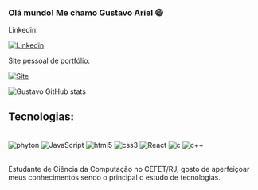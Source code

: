 ### Olá mundo! Me chamo Gustavo Ariel 😄


  Linkedin:
  
  [![Linkedin](https://img.shields.io/badge/LinkedIn-0077B5?style=for-the-badge&logo=linkedin&logoColor=white)](https://www.linkedin.com/in/gustaar/) 
    
  Site pessoal de portfólio:
  
  [![Site](https://img.shields.io/website-up-down-green-red/http/monip.org.svg)](https://site-portfolio-gustavo-ariel.netlify.app/)




![Gustavo GitHub stats](https://github-readme-stats.vercel.app/api?username=GustavoArielRos&show_icons=true&theme=dark)

## Tecnologias:

<div style="display: inline_block"><br/>
  <img align="center" alt="phyton" src="https://img.shields.io/badge/Python-14354C?style=for-the-badge&logo=python&logoColor=white" /> 
  <img align="center" alt="JavaScript" src="https://img.shields.io/badge/JavaScript-323330?style=for-the-badge&logo=javascript&logoColor=F7DF1E" />
  <img align="center" alt="html5" src="https://img.shields.io/badge/HTML5-E34F26?style=for-the-badge&logo=html5&logoColor=white" />
  <img align="center" alt="css3" src="https://img.shields.io/badge/CSS3-1572B6?style=for-the-badge&logo=css3&logoColor=white" />
  <img align="center" alt="React" src="https://img.shields.io/badge/React-20232A?style=for-the-badge&logo=react&logoColor=61DAFB" />
  <img align="center" alt="c" src="https://img.shields.io/badge/C-00599C?style=for-the-badge&logo=c&logoColor=white" /> 
  <img align="center" alt="c++" src="https://img.shields.io/badge/C%2B%2B-00599C?style=for-the-badge&logo=c%2B%2B&logoColor=white" />  
  
  
</div><br/>

Estudante de Ciência da Computação no CEFET/RJ, gosto de aperfeiçoar meus conhecimentos sendo o principal o estudo de tecnologias.

 



